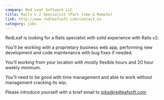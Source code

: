 ```yaml
---
company: Red Leaf Software LLC
title: Rails v.2 Specialist (Part time & Remote)
link: http://www.redleafsoft.com/contact_us
category: jobs
---
```


RedLeaf is looking for a Rails specialist with solid experience with Rails v2. 

You'll be working with a proprietary business web app, performing new development and code maintenance with bug fixes if needed.

You'll working from your location with mostly flexible hours and 20 hour weekly minimum.

You'll need to be good with time management and able to work without management cracking its wip.

Please introduce yourself with a brief email to jobs@redleafsoft.com
